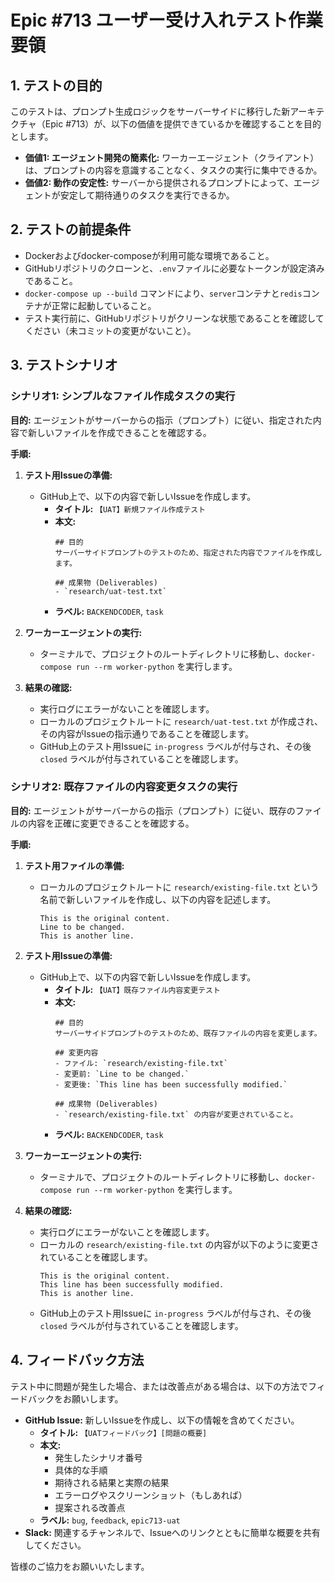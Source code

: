 # Epic #713 ユーザー受け入れテスト作業要領

## 1. テストの目的

このテストは、プロンプト生成ロジックをサーバーサイドに移行した新アーキテクチャ（Epic #713）が、以下の価値を提供できているかを確認することを目的とします。

-   **価値1: エージェント開発の簡素化:** ワーカーエージェント（クライアント）は、プロンプトの内容を意識することなく、タスクの実行に集中できるか。
-   **価値2: 動作の安定性:** サーバーから提供されるプロンプトによって、エージェントが安定して期待通りのタスクを実行できるか。

## 2. テストの前提条件

-   Dockerおよびdocker-composeが利用可能な環境であること。
-   GitHubリポジトリのクローンと、`.env`ファイルに必要なトークンが設定済みであること。
-   `docker-compose up --build` コマンドにより、`server`コンテナと`redis`コンテナが正常に起動していること。
-   テスト実行前に、GitHubリポジトリがクリーンな状態であることを確認してください（未コミットの変更がないこと）。

## 3. テストシナリオ

### シナリオ1: シンプルなファイル作成タスクの実行

**目的:** エージェントがサーバーからの指示（プロンプト）に従い、指定された内容で新しいファイルを作成できることを確認する。

**手順:**

1.  **テスト用Issueの準備:**
    -   GitHub上で、以下の内容で新しいIssueを作成します。
        -   **タイトル:** `【UAT】新規ファイル作成テスト`
        -   **本文:**
            ```
            ## 目的
            サーバーサイドプロンプトのテストのため、指定された内容でファイルを作成します。

            ## 成果物 (Deliverables)
            - `research/uat-test.txt`
            ```
        -   **ラベル:** `BACKENDCODER`, `task`

2.  **ワーカーエージェントの実行:**
    -   ターミナルで、プロジェクトのルートディレクトリに移動し、`docker-compose run --rm worker-python` を実行します。

3.  **結果の確認:**
    -   実行ログにエラーがないことを確認します。
    -   ローカルのプロジェクトルートに `research/uat-test.txt` が作成され、その内容がIssueの指示通りであることを確認します。
    -   GitHub上のテスト用Issueに `in-progress` ラベルが付与され、その後 `closed` ラベルが付与されていることを確認します。

### シナリオ2: 既存ファイルの内容変更タスクの実行

**目的:** エージェントがサーバーからの指示（プロンプト）に従い、既存のファイルの内容を正確に変更できることを確認する。

**手順:**

1.  **テスト用ファイルの準備:**
    -   ローカルのプロジェクトルートに `research/existing-file.txt` という名前で新しいファイルを作成し、以下の内容を記述します。
        ```
        This is the original content.
        Line to be changed.
        This is another line.
        ```

2.  **テスト用Issueの準備:**
    -   GitHub上で、以下の内容で新しいIssueを作成します。
        -   **タイトル:** `【UAT】既存ファイル内容変更テスト`
        -   **本文:**
            ```
            ## 目的
            サーバーサイドプロンプトのテストのため、既存ファイルの内容を変更します。

            ## 変更内容
            - ファイル: `research/existing-file.txt`
            - 変更前: `Line to be changed.`
            - 変更後: `This line has been successfully modified.`

            ## 成果物 (Deliverables)
            - `research/existing-file.txt` の内容が変更されていること。
            ```
        -   **ラベル:** `BACKENDCODER`, `task`

3.  **ワーカーエージェントの実行:**
    -   ターミナルで、プロジェクトのルートディレクトリに移動し、`docker-compose run --rm worker-python` を実行します。

4.  **結果の確認:**
    -   実行ログにエラーがないことを確認します。
    -   ローカルの `research/existing-file.txt` の内容が以下のように変更されていることを確認します。
        ```
        This is the original content.
        This line has been successfully modified.
        This is another line.
        ```
    -   GitHub上のテスト用Issueに `in-progress` ラベルが付与され、その後 `closed` ラベルが付与されていることを確認します。

## 4. フィードバック方法

テスト中に問題が発生した場合、または改善点がある場合は、以下の方法でフィードバックをお願いします。

-   **GitHub Issue:** 新しいIssueを作成し、以下の情報を含めてください。
    -   **タイトル:** `【UATフィードバック】[問題の概要]`
    -   **本文:**
        -   発生したシナリオ番号
        -   具体的な手順
        -   期待される結果と実際の結果
        -   エラーログやスクリーンショット（もしあれば）
        -   提案される改善点
    -   **ラベル:** `bug`, `feedback`, `epic713-uat`
-   **Slack:** 関連するチャンネルで、Issueへのリンクとともに簡単な概要を共有してください。

皆様のご協力をお願いいたします。
